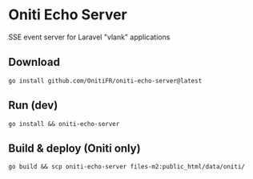 # Oniti Echo Server

SSE event server for Laravel "vlank" applications

## Download
`go install github.com/OnitiFR/oniti-echo-server@latest`

## Run (dev)
`go install && oniti-echo-server`


## Build & deploy (Oniti only)
`go build && scp oniti-echo-server files-m2:public_html/data/oniti/`
